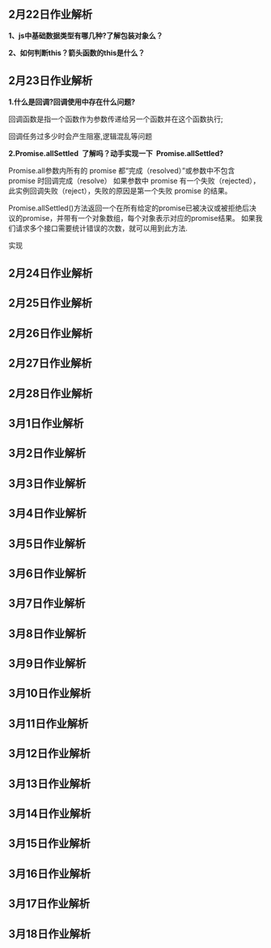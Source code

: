 ## 2月22日作业解析

**1、js中基础数据类型有哪几种?了解包装对象么？**


**2、如何判断this？箭头函数的this是什么？**

## 2月23日作业解析

**1.什么是回调?回调使用中存在什么问题?**

回调函数是指一个函数作为参数传递给另一个函数并在这个函数执行;

回调任务过多少时会产生阻塞,逻辑混乱等问题


**2.Promise.allSettled 了解吗？动手实现一下 Promise.allSettled?**

Promise.all参数内所有的 promise 都“完成（resolved）”或参数中不包含 promise 时回调完成（resolve）
如果参数中  promise 有一个失败（rejected），此实例回调失败（reject），失败的原因是第一个失败 promise 的结果。

Promise.allSettled()方法返回一个在所有给定的promise已被决议或被拒绝后决议的promise，并带有一个对象数组，每个对象表示对应的promise结果。
如果我们请求多个接口需要统计错误的次数，就可以用到此方法.

实现

## 2月24日作业解析
## 2月25日作业解析
## 2月26日作业解析
## 2月27日作业解析
## 2月28日作业解析
## 3月1日作业解析
## 3月2日作业解析
## 3月3日作业解析
## 3月4日作业解析
## 3月5日作业解析
## 3月6日作业解析
## 3月7日作业解析
## 3月8日作业解析
## 3月9日作业解析
## 3月10日作业解析
## 3月11日作业解析
## 3月12日作业解析
## 3月13日作业解析
## 3月14日作业解析
## 3月15日作业解析
## 3月16日作业解析
## 3月17日作业解析
## 3月18日作业解析

